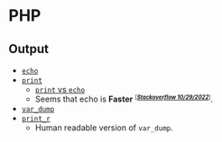 # PHP 
## Output
- [`echo`](output-echo.php)
- [`print`](output-print.php)
    - [`print` vs `echo`](output-print-vs-echo.php)
    - Seems that echo is **Faster** <small><sup>[***[Stackoverflow 10/29/2022](https://stackoverflow.com/questions/234241/how-are-echo-and-print-different-in-php)***]<sup></small>.
- [`var_dump`](output-var-dump.php)
- [`print_r`](output-print-r.php)
    - Human readable version of `var_dump`.